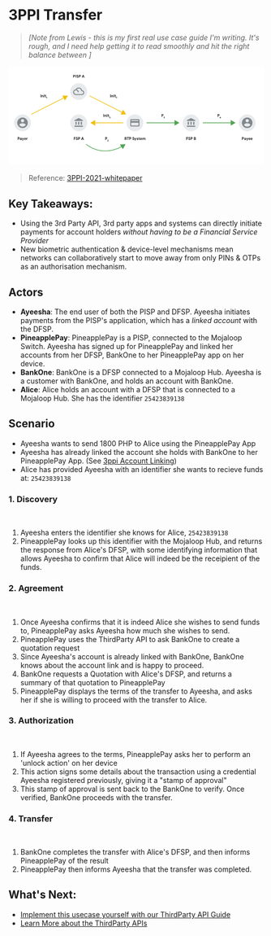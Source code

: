 # 3PPI Transfer

>_[Note from Lewis - this is my first real use case guide I'm writing. It's rough, and I need help getting it to read smoothly and hit the right balance between ]_

![3ppi transfer overview](./assets/3ppi-transfer-header.png)
> Reference: [3PPI-2021-whitepaper](https://static.googleusercontent.com/media/nextbillionusers.google/en//tools/3PPI-2021-whitepaper.pdf)

## Key Takeaways:
- Using the 3rd Party API, 3rd party apps and systems can directly initiate payments for account holders _without having to be a Financial Service Provider_
- New biometric authentication & device-level mechanisms mean networks can collaboratively start to move away from only PINs & OTPs as an authorisation mechanism.

## Actors
- **Ayeesha**: The end user of both the PISP and DFSP. Ayeesha initiates payments from the PISP's application, which has a _linked account_ with the DFSP.
- **PineapplePay**: PineapplePay is a PISP, connected to the Mojaloop Switch. Ayeesha has signed up for PineapplePay and linked her accounts from her DFSP, BankOne to her PineapplePay app on her device.
- **BankOne**: BankOne is a DFSP connected to a Mojaloop Hub. Ayeesha is a customer with BankOne, and holds an account with BankOne.
- **Alice**: Alice holds an account with a DFSP that is connected to a Mojaloop Hub. She has the identifier `25423839138`
## Scenario

- Ayeesha wants to send 1800 PHP to Alice using the PineapplePay App
- Ayeesha has already linked the account she holds with BankOne to her PineapplePay App. (See [3ppi Account Linking](./3ppi-account-linking))
- Alice has provided Ayeesha with an identifier she wants to recieve funds at: `25423839138`

<!-- TODO: linear sequence diagram here... -->
### 1. Discovery
</br>

1. Ayeesha enters the identifier she knows for Alice, `25423839138`
2. PineapplePay looks up this identifier with the Mojaloop Hub, and returns the response from Alice's DFSP, with some identifying information that allows Ayeesha to confirm that Alice will indeed be the receipient of the funds.


### 2. Agreement
</br>

1. Once Ayeesha confirms that it is indeed Alice she wishes to send funds to, PineapplePay asks Ayeesha how much she wishes to send. 
2. PineapplePay uses the ThirdParty API to ask BankOne to create a quotation request
3. Since Ayeesha's account is already linked with BankOne, BankOne knows about the account link and is happy to proceed.
4. BankOne requests a Quotation with Alice's DFSP, and returns a summary of that quotation to PineapplePay
5. PineapplePay displays the terms of the transfer to Ayeesha, and asks her if she is willing to proceed with the transfer to Alice.


### 3. Authorization
</br>

1. If Ayeesha agrees to the terms, PineapplePay asks her to perform an 'unlock action' on her device
2. This action signs some details about the transaction using a credential Ayeesha registered previously, giving it a "stamp of approval"
3. This stamp of approval is sent back to the BankOne to verify. Once verified, BankOne proceeds with the transfer.

### 4. Transfer
</br>

1. BankOne completes the transfer with Alice's DFSP, and then informs PineapplePay of the result
2. PineapplePay then informs Ayeesha that the transfer was completed.

## What's Next:
- [Implement this usecase yourself with our ThirdParty API Guide](/guides/payments/3ppi-p2p)
- [Learn More about the ThirdParty APIs](/apis/sync-thirdparty)